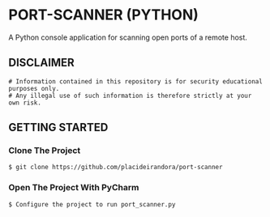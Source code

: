 # PORT-SCANNER (PYTHON)
A Python console application for scanning open ports of a remote host.

## DISCLAIMER

```
# Information contained in this repository is for security educational purposes only.
# Any illegal use of such information is therefore strictly at your own risk.
```

## GETTING STARTED

### Clone The Project

```
$ git clone https://github.com/placideirandora/port-scanner
```

### Open The Project With PyCharm

```
$ Configure the project to run port_scanner.py
```
